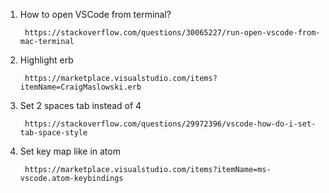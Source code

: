 1. How to open VSCode from terminal?
    
        https://stackoverflow.com/questions/30065227/run-open-vscode-from-mac-terminal
2. Highlight erb
    
        https://marketplace.visualstudio.com/items?itemName=CraigMaslowski.erb
3. Set 2 spaces tab instead of 4

        https://stackoverflow.com/questions/29972396/vscode-how-do-i-set-tab-space-style
4. Set key map like in atom 
        
        https://marketplace.visualstudio.com/items?itemName=ms-vscode.atom-keybindings

